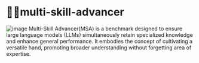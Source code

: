 # 🤹🏻multi-skill-advancer
![image](https://github.com/SAOHPRWHG/multi-skill-advancer/assets/43441551/2aa43d6b-ae4a-4fc3-9f23-b848a530c5d4)
Multi-Skill Advancer(MSA) is a benchmark designed to ensure large language models (LLMs) simultaneously retain specialized knowledge and enhance general performance. It embodies the concept of cultivating a versatile hand, promoting broader understanding without forgetting area of expertise.

